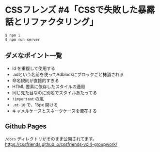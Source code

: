 # CSSフレンズ #4「CSSで失敗した暴露話とリファクタリング」

```
$ npm i
$ npm run server
```

## ダメなポイント一覧

- id を重複して使用する
- .adという名前を使ってAdblockにブロックごと抹消される
- 命名規則が直接的すぎる
- HTML 要素に依存したスタイルの適用
- 同じ見た目なのに別名でスタイルあたってる
- `!important` の嵐
- `.mt-10` で、15px 開ける
- キャメルケースとスネークケースを混在する

## Github Pages

`/docs` ディレクトリがそのまま公開されてます。  
<https://cssfriends.github.io/cssfriends-vol4-groupwork/>
